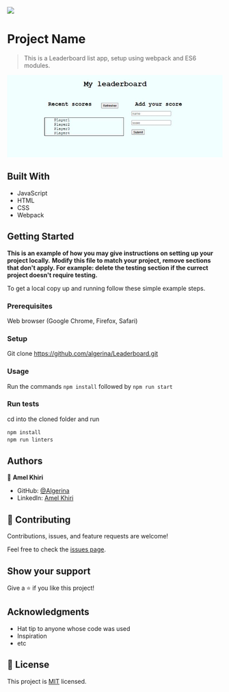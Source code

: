 ![](https://img.shields.io/badge/Microverse-blueviolet)

# Project Name

> This is a Leaderboard list app, setup using webpack and ES6 modules.

![screenshot](./screen.JPG)


## Built With

- JavaScript
- HTML
- CSS
- Webpack

## Getting Started

**This is an example of how you may give instructions on setting up your project locally.**
**Modify this file to match your project, remove sections that don't apply. For example: delete the testing section if the currect project doesn't require testing.**


To get a local copy up and running follow these simple example steps.

### Prerequisites
Web browser (Google Chrome, Firefox, Safari)

### Setup
Git clone https://github.com/algerina/Leaderboard.git

### Usage
Run the commands `npm install` followed by `npm run start`

### Run tests
cd into the cloned folder and run 
```bash
npm install
npm run linters
```
## Authors

👤 **Amel Khiri**

- GitHub: [@Algerina](https://github.com/Algerina)
- LinkedIn: [Amel Khiri](https://linkedin.com/in/amel-khiri-qahwadji-37a550135)


## 🤝 Contributing

Contributions, issues, and feature requests are welcome!

Feel free to check the [issues page](../../issues/).

## Show your support

Give a ⭐️ if you like this project!

## Acknowledgments

- Hat tip to anyone whose code was used
- Inspiration
- etc

## 📝 License

This project is [MIT](./MIT.md) licensed.
